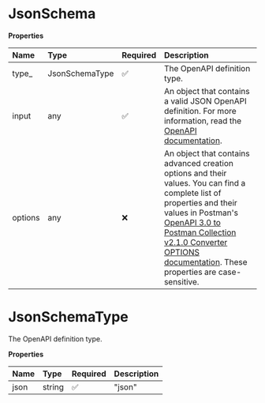 # JsonSchema

**Properties**

| Name    | Type           | Required | Description                                                                                                                                                                                                                                                                                                                              |
| :------ | :------------- | :------- | :--------------------------------------------------------------------------------------------------------------------------------------------------------------------------------------------------------------------------------------------------------------------------------------------------------------------------------------- |
| type\_  | JsonSchemaType | ✅       | The OpenAPI definition type.                                                                                                                                                                                                                                                                                                             |
| input   | any            | ✅       | An object that contains a valid JSON OpenAPI definition. For more information, read the [OpenAPI documentation](https://swagger.io/docs/specification/basic-structure/).                                                                                                                                                                 |
| options | any            | ❌       | An object that contains advanced creation options and their values. You can find a complete list of properties and their values in Postman's [OpenAPI 3.0 to Postman Collection v2.1.0 Converter OPTIONS documentation](https://github.com/postmanlabs/openapi-to-postman/blob/develop/OPTIONS.md). These properties are case-sensitive. |

# JsonSchemaType

The OpenAPI definition type.

**Properties**

| Name | Type   | Required | Description |
| :--- | :----- | :------- | :---------- |
| json | string | ✅       | "json"      |

<!-- This file was generated by liblab | https://liblab.com/ -->
